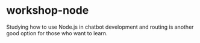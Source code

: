 # workshop-node
Studying how to use Node.js in chatbot development and routing is another good option for those who want to learn.
